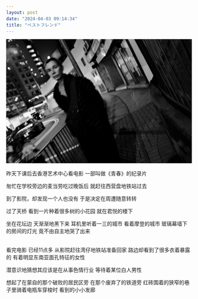 ```yaml
---
layout: post
date: "2024-04-03 09:14:34"
title: "ベストフレンド"
---
```


<img alt="Face" src="/assets/posts/hk-face.jpg" class="post-image black"/>

昨天下课后去香港艺术中心看电影
一部叫做《青春》的纪录片

匆忙在学校旁边的麦当劳吃过晚饭后
就赶往西营盘地铁站过去

到了影院，却发现一个人也没有
于是决定在周遭随意转转

过了天桥
看到一片种着很多树的小花园
就在君悦的楼下

坐在花坛边
天渐渐地黑下来
耳机里听着一三的城市
看着摩登的城市
玻璃幕墙下的房间的灯光
竟不由自主地哭了出来

<br>
看完电影
已经11点多
从影院赶往湾仔地铁站准备回家
路边却看到了很多衣着暴露的
有着明显东南亚面孔特征的女性

潜意识地猜想其应该是在从事色情行业
等待着某位白人男性

想起了在蒙自的那个破败的居民区旁
在那个废弃了的铁道旁
红砖围着的狭窄的巷子里骑着电瓶车穿梭时
看到的小小发廊